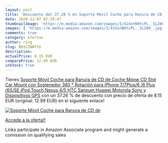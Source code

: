 ```yaml
---
layout: post
title: 'Descuento del 37.26 % en Soporte Móvil Coche para Ranura de CD de'
date: 2020-12-07 02:29:47
thumbnailImage: 'https://m.media-amazon.com/images/I/41Xo+B0tcPL._SL200_.jpg'
images: [ 'https://m.media-amazon.com/images/I/41Xo+B0tcPL._SL200_.jpg' ]
comments: true
category: ofertas
author: ring
slug: B01CZWW7SI
description:
actualPrice: 8.15 EUR
comparePrice: 12.99 EUR
inStock: true
---
```


Tienes [Soporte Móvil Coche para Ranura de CD de Coche Mpow CD Slot Car Mount con Sostenedor 360 ° Rotación para iPhone 7/7Plus/6 /6 Plus /6S/SE  iPod Touch  Nexus 4/5  HTC  Sansum  Huawei  Motorola  Sony y Dispositivos GPS](https://www.amazon.es/dp/B01CZWW7SI/?tag=tolees-21) con un 37.26 % de descuento con precio de oferta de 8.15 EUR (original: 12.99 EUR) en el siguiente enlace!

[![Soporte Móvil Coche para Ranura de CD de](https://m.media-amazon.com/images/I/41Xo+B0tcPL._SL200_.jpg)](https://www.amazon.es/dp/B01CZWW7SI/?tag=tolees-21)

[Accede a la oferta!!](https://www.amazon.es/dp/B01CZWW7SI/?tag=tolees-21)

Links participate in Amazon Associate program and might generate a comission on qualifying sales


